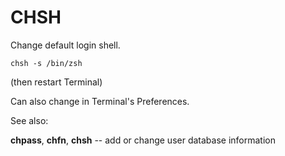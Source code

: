 # CHSH

Change default login shell.

```shellscript
chsh -s /bin/zsh
```

(then restart Terminal)

Can also change in Terminal's Preferences.

See also:

**chpass**, **chfn**, **chsh** -- add or change user database information
